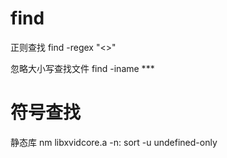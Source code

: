 
# find

正则查找
find <path> -regex "<>"

忽略大小写查找文件
find -iname ***

# 符号查找

静态库
nm libxvidcore.a
-n: sort
-u undefined-only


